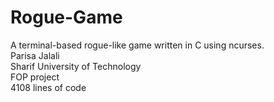 # Rogue-Game
A terminal-based rogue-like game written in C using ncurses.  
Parisa Jalali  
Sharif University of Technology  
FOP project  
4108 lines of code  

